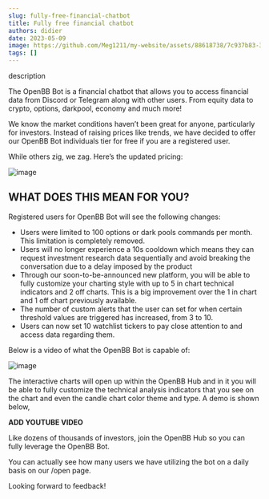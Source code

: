 ```yaml
---
slug: fully-free-financial-chatbot
title: Fully free financial chatbot
authors: didier
date: 2023-05-09
image: https://github.com/Meg1211/my-website/assets/88618738/7c937b83-3087-4bf9-8c06-27f7e042ad04
tags: []
---
```


description

<!-- truncate -->

The OpenBB Bot is a financial chatbot that allows you to access financial data from Discord or Telegram along with other users. From equity data to crypto, options, darkpool, economy and much more!

We know the market conditions haven’t been great for anyone, particularly for investors. Instead of raising prices like trends, we have decided to offer our OpenBB Bot individuals tier for free if you are a registered user.

While others zig, we zag. Here’s the updated pricing:

![image](https://github.com/Meg1211/my-website/assets/88618738/7c937b83-3087-4bf9-8c06-27f7e042ad04)

## WHAT DOES THIS MEAN FOR YOU?

Registered users for OpenBB Bot will see the following changes:

- Users were limited to 100 options or dark pools commands per month. This limitation is completely removed.
- Users will no longer experience a 10s cooldown which means they can request investment research data sequentially and avoid breaking the conversation due to a delay imposed by the product
- Through our soon-to-be-announced new platform, you will be able to fully customize your charting style with up to 5 in chart technical indicators and 2 off charts. This is a big improvement over the 1 in chart and 1 off chart previously available.
- The number of custom alerts that the user can set for when certain threshold values are triggered has increased, from 3 to 10.
- Users can now set 10 watchlist tickers to pay close attention to and access data regarding them.

Below is a video of what the OpenBB Bot is capable of:

![image](https://github.com/Meg1211/my-website/assets/88618738/d25cabf3-1f67-4339-8913-a773f4a95f87)

The interactive charts will open up within the OpenBB Hub and in it you will be able to fully customize the technical analysis indicators that you see on the chart and even the candle chart color theme and type. A demo is shown below,

**ADD YOUTUBE VIDEO**

Like dozens of thousands of investors, join the OpenBB Hub so you can fully leverage the OpenBB Bot.

You can actually see how many users we have utilizing the bot on a daily basis on our /open page.

Looking forward to feedback!
